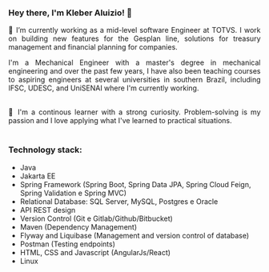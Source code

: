 ### Hey there, I'm Kleber Aluizio! 👋
<div style="text-align: justify">
🔭 I’m currently working as a mid-level software Engineer at TOTVS. I work on building new features for the Gesplan line, solutions for treasury management and financial planning for companies. 
 
I'm a Mechanical Engineer with a master's degree in mechanical engineering and over the past few years, I have also been teaching courses to aspiring engineers at several universities in southern Brazil, including IFSC, UDESC, and UniSENAI where I'm currently working.
</div>

<div style="text-align: justify">
  <br />
🌱 I'm a continous learner with a strong curiosity. Problem-solving is my passion and I love applying what I've learned to practical situations. 
</div>
<br/>

### Technology stack:
  - Java
  - Jakarta EE
  - Spring Framework (Spring Boot, Spring Data JPA, Spring Cloud Feign, Spring Validation e Spring MVC)
  - Relational Database: SQL Server, MySQL, Postgres e Oracle
  - API REST design
  - Version Control (Git e Gitlab/Github/Bitbucket)
  - Maven (Dependency Management)
  - Flyway and Liquibase (Management and version control of database)
  - Postman (Testing endpoints)
  - HTML, CSS and Javascript (AngularJs/React)
  - Linux

<!--

In addition, I have been teaching courses to aspiring engineers at several universities in southern Brazil, including IFSC, UDESC, and UniSENAI.

**kleberaluizio/kleberaluizio** is a ✨ _special_ ✨ repository because its `README.md` (this file) appears on your GitHub profile.

Here are some ideas to get you started:

- 🔭 I’m currently working on ...
- 🌱 I’m currently learning ...
- 👯 I’m looking to collaborate on ...
- 🤔 I’m looking for help with ...
- 💬 Ask me about ...
- 📫 How to reach me: ...
- 😄 Pronouns: ...
- ⚡ Fun fact: ...
-->
